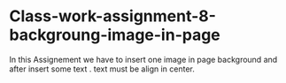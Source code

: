 # Class-work-assignment-8-backgroung-image-in-page
In this Assignement we have to insert one image in page background and after insert some text .
text must be align in center.

